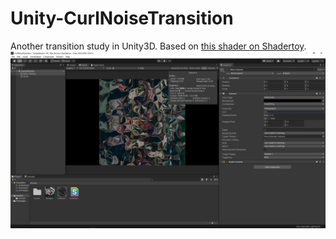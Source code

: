 # Unity-CurlNoiseTransition

Another transition study in Unity3D. Based on [this shader on Shadertoy](https://www.shadertoy.com/view/tdj3W3).
![Screenshot](Curl-Noise-Transition.png)